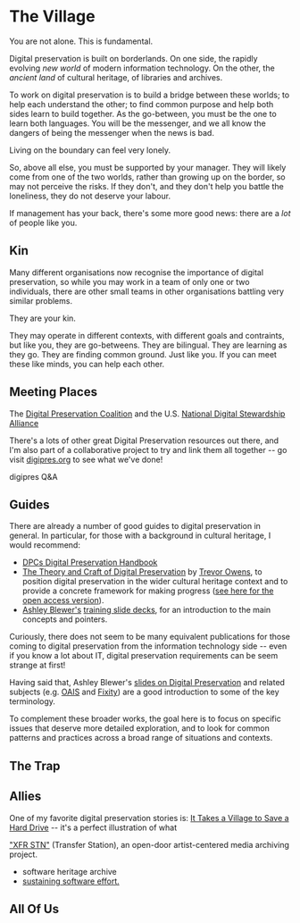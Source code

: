 # The Village

You are not alone. This is fundamental.

Digital preservation is built on borderlands. On one side, the rapidly evolving _new world_ of modern information technology. On the other, the _ancient land_ of cultural heritage, of libraries and archives.

To work on digital preservation is to build a bridge between these worlds; to help each understand the other; to find common purpose and help both sides learn to build together. As the go-between, you must be the one to learn both languages. You will be the messenger, and we all know the dangers of being the messenger when the news is bad.

Living on the boundary can feel very lonely.

So, above all else, you must be supported by your manager. They will likely come from one of the two worlds, rather than growing up on the border, so may not perceive the risks.  If they don't, and they don't help you battle the loneliness, they do not deserve your labour. 

If management has your back, there's some more good news: there are a _lot_ of people like you.

## Kin

Many different organisations now recognise the importance of digital preservation, so while you may work in a team of only one or two individuals, there are other small teams in other organisations battling very similar problems.

They are your kin.

They may operate in different contexts, with different goals and contraints, but like you, they are go-betweens.  They are bilingual. They are learning as they go. They are finding common ground. Just like you.  If you can meet these like minds, you can help each other.

## Meeting Places

The [Digital Preservation Coalition](https://www.dpconline.org/) and the U.S. [National Digital Stewardship Alliance](http://www.digitalpreservation.gov/ndsa/)

There's a lots of other great Digital Preservation resources out there, and I'm also part of a collaborative project to try and link them all together -- go visit [digipres.org](https://www.digipres.org/) to see what we've done!

digipres Q&A

## Guides

There are already a number of good guides to digital preservation in general. In particular, for those with a background in cultural heritage, I would recommend:

- [DPCs Digital Preservation Handbook](https://www.dpconline.org/handbook)
- [The Theory and Craft of Digital Preservation](https://jhupbooks.press.jhu.edu/title/theory-and-craft-digital-preservation) by [Trevor Owens](http://www.trevorowens.org/), to position digital preservation in the wider cultural heritage context and to provide a concrete framework for making progress ([see here for the open access version](https://osf.io/preprints/lissa/5cpjt/)).
- [Ashley Blewer's](https://ashleyblewer.com/) [training slide decks](https://training.ashleyblewer.com/), for an introduction to the main concepts and pointers.

Curiously, there does not seem to be many equivalent publications for those coming to digital preservation from the information technology side -- even if you know a lot about IT, digital preservation requirements can be seem strange at first!

Having said that, Ashley Blewer's [slides on Digital Preservation](https://training.ashleyblewer.com/presentations/digital-preservation.html#2) and related subjects (e.g. [OAIS](https://training.ashleyblewer.com/presentations/oais.html#2) and [Fixity](https://training.ashleyblewer.com/presentations/fixity.html#2)) are a good introduction to some of the key terminology.

To complement these broader works, the goal here is to focus on specific issues that deserve more detailed exploration, and to look for common patterns and practices across a broad range of situations and contexts. 


## The Trap

## Allies

One of my favorite digital preservation stories is: [It Takes a Village to Save a Hard Drive](https://web.archive.org/web/20130916000537/http://notepad.benfinoradin.info/2013/09/12/it-takes-a-village-to-save-a-hard-drive) -- it's a perfect illustration of what 

["XFR STN"](https://www.newmuseum.org/exhibitions/view/xfr-stn) (Transfer Station), an open-door artist-centered media archiving project.



- software heritage archive
- [sustaining software effort.](http://www.software.ac.uk/SustainingSoftware.html)  

## All Of Us




